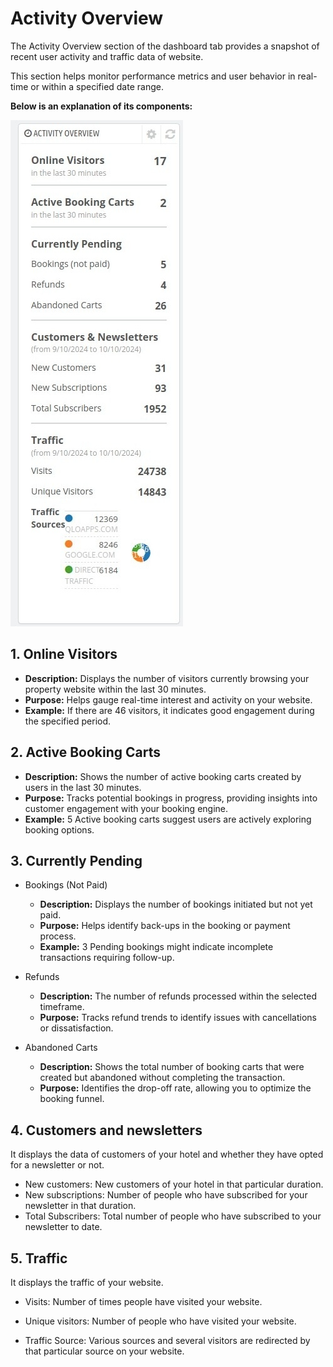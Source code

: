# Activity Overview

The Activity Overview section of the dashboard tab provides a snapshot of recent user activity and traffic data of website.


This section helps monitor performance metrics and user behavior in real-time or within a specified date range.

**Below is an explanation of its components:**

![box1](./activity.png)

## 1. Online Visitors
- **Description:** Displays the number of visitors currently browsing your property website within the last 30 minutes.
- **Purpose:** Helps gauge real-time interest and activity on your website.
- **Example:** If there are 46 visitors, it indicates good engagement during the specified period.

## 2. Active Booking Carts
- **Description:** Shows the number of active booking carts created by users in the last 30 minutes.
- **Purpose:** Tracks potential bookings in progress, providing insights into customer engagement with your booking engine.
- **Example:** 5 Active booking carts suggest users are actively exploring booking options.

## 3. Currently Pending
- Bookings (Not Paid)
  - **Description:** Displays the number of bookings initiated but not yet paid.
  - **Purpose:** Helps identify back-ups in the booking or payment process.
  - **Example:** 3 Pending bookings might indicate incomplete transactions requiring follow-up.

- Refunds
  - **Description:** The number of refunds processed within the selected timeframe.
  - **Purpose:** Tracks refund trends to identify issues with cancellations or dissatisfaction.
- Abandoned Carts
  - **Description:** Shows the total number of booking carts that were created but abandoned without completing the transaction.
  - **Purpose:** Identifies the drop-off rate, allowing you to optimize the booking funnel.


## 4. **Customers and newsletters**
 It displays the data of customers of your hotel and whether they have opted for a newsletter or not.

  -  New customers: New customers of your hotel in that particular duration.
  - New subscriptions: Number of people who have subscribed for your newsletter in that duration.
  - Total Subscribers: Total number of people who have subscribed to your newsletter to date.

 ## 5. **Traffic**

 It displays the traffic of your website.

   - Visits: Number of times people have visited your website.

  - Unique visitors: Number of people who have visited your website.

  - Traffic Source: Various sources and several visitors are redirected by that particular source on your website.

